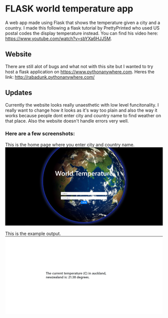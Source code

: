 # FLASK world temperature app
A web app made using Flask that shows the temperature given a city and a country. I made this following a flask tutorial by PrettyPrinted who used US postal codes the display temperature instead. You can find his video here: https://www.youtube.com/watch?v=sbYXa6HJJ5M.

## Website
There are still alot of bugs and what not with this site but I wanted to try host a flask application on https://www.pythonanywhere.com.
Heres the link: http://rabadunk.pythonanywhere.com/

## Updates

Currently the website looks really unaesthetic with low level funcitonality. I really want to change how it looks as it's way too plain and also the way it works because people dont enter city and country name to find weather on that place. Also the website doesn't handle errors very well.

### Here are a few screenshots:

This is the home page where you enter city and country name.
<img src="readme/tempv1.JPG">

This is the example output.
<img src="readme/tempv1Output.JPG">

